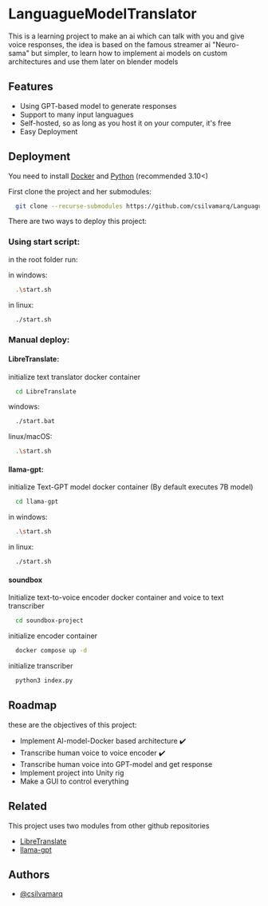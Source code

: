 
# LanguagueModelTranslator

This is a learning project to make an ai which can talk with you and give voice responses, the idea is based on the famous streamer ai "Neuro-sama" but simpler, to learn how to implement ai models on custom architectures and use them later on blender models 


## Features

- Using GPT-based model to generate responses
- Support to many input languagues
- Self-hosted, so as long as you host it on your computer, it's free
- Easy Deployment


## Deployment

You need to install [Docker](https://www.docker.com/) and [Python](https://www.python.org/) (recommended 3.10<)

First clone the project and her submodules:

```bash
  git clone --recurse-submodules https://github.com/csilvamarq/LanguagueModelTranslator.git
``` 

There are two ways to deploy this project:

### Using start script:

in the root folder run:

in windows:

```bash
  .\start.sh
```

in linux:

```bash
  ./start.sh
```

### Manual deploy:

#### LibreTranslate:

initialize text translator docker container
```bash
  cd LibreTranslate
```


windows:

```bash
  ./start.bat
```

linux/macOS:

```bash
  .\start.sh
```

#### llama-gpt:

initialize Text-GPT model docker container (By default executes 7B model)

```bash
  cd llama-gpt
```

in windows:

```bash
  .\start.sh
```

in linux:

```bash
  ./start.sh
```

#### soundbox

Initialize text-to-voice encoder docker container and voice to text transcriber

```bash
  cd soundbox-project
```
initialize encoder container
```bash
  docker compose up -d
```
initialize transcriber
```bash
  python3 index.py
```







   

## Roadmap

these are the objectives of this project:

- Implement AI-model-Docker based architecture ✔️
- Transcribe human voice to voice encoder ✔️
- Transcribe human voice into GPT-model and get response
- Implement project into Unity rig
- Make a GUI to control everything

## Related

This project uses two modules from other github repositories

- [LibreTranslate](https://github.com/LibreTranslate/LibreTranslate)
- [llama-gpt](https://github.com/getumbrel/llama-gpt)



## Authors

- [@csilvamarq](https://github.com/csilvamarq)

